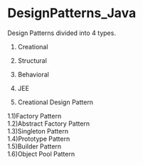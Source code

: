 # DesignPatterns_Java

Design Patterns divided into 4 types.
1) Creational 
2) Structural 
3) Behavioral
4) JEE

1) Creational Design Pattern

1.1)Factory Pattern <br> 
1.2)Abstract Factory Pattern <br> 
1.3)Singleton Pattern <br> 
1.4)Prototype Pattern <br> 
1.5)Builder Pattern <br> 
1.6)Object Pool Pattern <br> 
